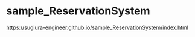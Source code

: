 # sample_ReservationSystem
<https://sugiura-engineer.github.io/sample_ReservationSystem/index.html>
